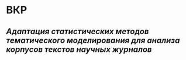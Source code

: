 # ВКР
## *Адаптация статистических методов тематического моделирования для анализа корпусов текстов научных журналов*
